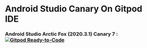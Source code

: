 # Android Studio Canary On Gitpod IDE
### Android Studio Arctic Fox (2020.3.1) Canary 7 : [![Gitpod Ready-to-Code](https://img.shields.io/badge/Gitpod-ready--to--code-blue?logo=gitpod)](https://gitpod.io/#https://github.com/Baneeishaque/Android-Studio-Canary-Gitpod)
